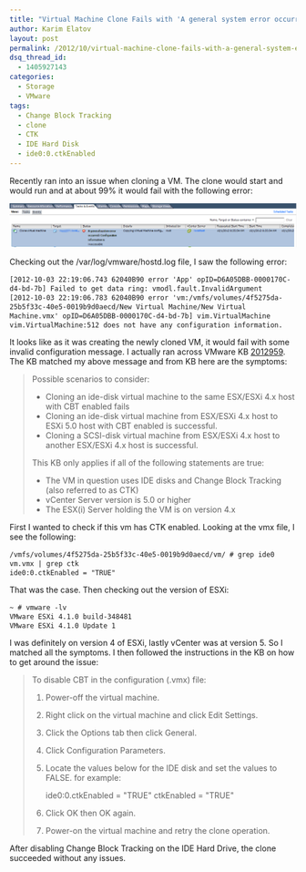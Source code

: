 ```yaml
---
title: "Virtual Machine Clone Fails with 'A general system error occurred: Configuration information is inaccessible' Error Message"
author: Karim Elatov
layout: post
permalink: /2012/10/virtual-machine-clone-fails-with-a-general-system-error-occurred-configuration-information-is-inaccessible/
dsq_thread_id:
  - 1405927143
categories:
  - Storage
  - VMware
tags:
  - Change Block Tracking
  - clone
  - CTK
  - IDE Hard Disk
  - ide0:0.ctkEnabled
---
```

Recently ran into an issue when cloning a VM. The clone would start and would run and at about 99% it would fail with the following error:

![clone_fail_1](https://github.com/elatov/uploads/raw/master/2012/10/clone_fail_1.png)

Checking out the /var/log/vmware/hostd.log file, I saw the following error:


	[2012-10-03 22:19:06.743 62040B90 error 'App' opID=D6A05DBB-0000170C-d4-bd-7b] Failed to get data ring: vmodl.fault.InvalidArgument
	[2012-10-03 22:19:06.783 62040B90 error 'vm:/vmfs/volumes/4f5275da-25b5f33c-40e5-0019b9d0aecd/New Virtual Machine/New Virtual Machine.vmx' opID=D6A05DBB-0000170C-d4-bd-7b] vim.VirtualMachine vim.VirtualMachine:512 does not have any configuration information.


It looks like as it was creating the newly cloned VM, it would fail with some invalid configuration message. I actually ran across VMware KB [2012959](http://kb.vmware.com/kb/2012959). The KB matched my above message and from KB here are the symptoms:

> Possible scenarios to consider:
>
> *   Cloning an ide-disk virtual machine to the same ESX/ESXi 4.x host with CBT enabled fails
> *   Cloning an ide-disk virtual machine from ESX/ESXi 4.x host to ESXi 5.0 host with CBT enabled is successful.
> *   Cloning a SCSI-disk virtual machine from ESX/ESXi 4.x host to another ESX/ESXi 4.x host is successful.
>
> This KB only applies if all of the following statements are true:
>
> *   The VM in question uses IDE disks and Change Block Tracking (also referred to as CTK)
> *   vCenter Server version is 5.0 or higher
> *   The ESX(i) Server holding the VM is on version 4.x

First I wanted to check if this vm has CTK enabled. Looking at the vmx file, I see the following:


	/vmfs/volumes/4f5275da-25b5f33c-40e5-0019b9d0aecd/vm/ # grep ide0 vm.vmx | grep ctk
	ide0:0.ctkEnabled = "TRUE"


That was the case. Then checking out the version of ESXi:


	~ # vmware -lv
	VMware ESXi 4.1.0 build-348481
	VMware ESXi 4.1.0 Update 1


I was definitely on version 4 of ESXi, lastly vCenter was at version 5. So I matched all the symptoms. I then followed the instructions in the KB on how to get around the issue:

> To disable CBT in the configuration (.vmx) file:
>
> 1.  Power-off the virtual machine.
> 2.  Right click on the virtual machine and click Edit Settings.
> 3.  Click the Options tab then click General.
> 4.  Click Configuration Parameters.
> 5.  Locate the values below for the IDE disk and set the values to FALSE.
>     for example:
>
>	     ide0:0.ctkEnabled = "TRUE"
>	     ctkEnabled = "TRUE"
>
> 6.  Click OK then OK again.
> 7.  Power-on the virtual machine and retry the clone operation.

After disabling Change Block Tracking on the IDE Hard Drive, the clone succeeded without any issues.

